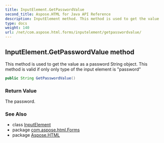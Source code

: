 ```yaml
---
title: InputElement.GetPasswordValue
second_title: Aspose.HTML for Java API Reference
description: InputElement method. This method is used to get the value as a password String object. This method is valid if only only type of the input element is password
type: docs
weight: 140
url: /net/com.aspose.html.forms/inputelement/getpasswordvalue/
---
```

## InputElement.GetPasswordValue method

This method is used to get the value as a password String object. This method is valid if only only type of the input element is "password"

```java
public String GetPasswordValue()
```

### Return Value

The password.

### See Also

* class [InputElement](../)
* package [com.aspose.html.Forms](../../inputelement/)
* package [Aspose.HTML](../../../)
